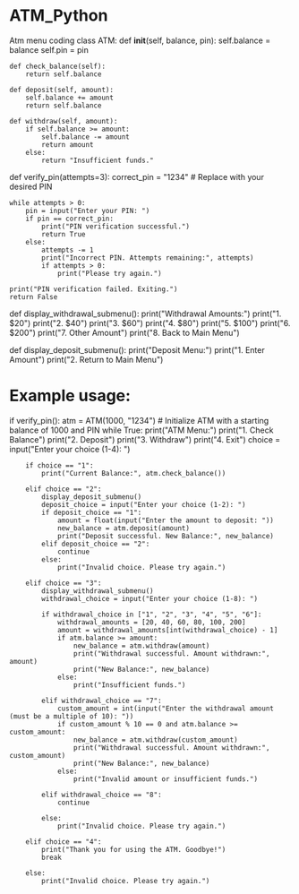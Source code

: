 # ATM_Python
Atm menu coding
class ATM:
    def __init__(self, balance, pin):
        self.balance = balance
        self.pin = pin

    def check_balance(self):
        return self.balance

    def deposit(self, amount):
        self.balance += amount
        return self.balance

    def withdraw(self, amount):
        if self.balance >= amount:
            self.balance -= amount
            return amount
        else:
            return "Insufficient funds."


def verify_pin(attempts=3):
    correct_pin = "1234"  # Replace with your desired PIN

    while attempts > 0:
        pin = input("Enter your PIN: ")
        if pin == correct_pin:
            print("PIN verification successful.")
            return True
        else:
            attempts -= 1
            print("Incorrect PIN. Attempts remaining:", attempts)
            if attempts > 0:
                print("Please try again.")

    print("PIN verification failed. Exiting.")
    return False


def display_withdrawal_submenu():
    print("Withdrawal Amounts:")
    print("1. $20")
    print("2. $40")
    print("3. $60")
    print("4. $80")
    print("5. $100")
    print("6. $200")
    print("7. Other Amount")
    print("8. Back to Main Menu")


def display_deposit_submenu():
    print("Deposit Menu:")
    print("1. Enter Amount")
    print("2. Return to Main Menu")


# Example usage:
if verify_pin():
    atm = ATM(1000, "1234")  # Initialize ATM with a starting balance of 1000 and PIN
    while True:
        print("ATM Menu:")
        print("1. Check Balance")
        print("2. Deposit")
        print("3. Withdraw")
        print("4. Exit")
        choice = input("Enter your choice (1-4): ")

        if choice == "1":
            print("Current Balance:", atm.check_balance())

        elif choice == "2":
            display_deposit_submenu()
            deposit_choice = input("Enter your choice (1-2): ")
            if deposit_choice == "1":
                amount = float(input("Enter the amount to deposit: "))
                new_balance = atm.deposit(amount)
                print("Deposit successful. New Balance:", new_balance)
            elif deposit_choice == "2":
                continue
            else:
                print("Invalid choice. Please try again.")

        elif choice == "3":
            display_withdrawal_submenu()
            withdrawal_choice = input("Enter your choice (1-8): ")

            if withdrawal_choice in ["1", "2", "3", "4", "5", "6"]:
                withdrawal_amounts = [20, 40, 60, 80, 100, 200]
                amount = withdrawal_amounts[int(withdrawal_choice) - 1]
                if atm.balance >= amount:
                    new_balance = atm.withdraw(amount)
                    print("Withdrawal successful. Amount withdrawn:", amount)
                    print("New Balance:", new_balance)
                else:
                    print("Insufficient funds.")

            elif withdrawal_choice == "7":
                custom_amount = int(input("Enter the withdrawal amount (must be a multiple of 10): "))
                if custom_amount % 10 == 0 and atm.balance >= custom_amount:
                    new_balance = atm.withdraw(custom_amount)
                    print("Withdrawal successful. Amount withdrawn:", custom_amount)
                    print("New Balance:", new_balance)
                else:
                    print("Invalid amount or insufficient funds.")

            elif withdrawal_choice == "8":
                continue

            else:
                print("Invalid choice. Please try again.")

        elif choice == "4":
            print("Thank you for using the ATM. Goodbye!")
            break

        else:
            print("Invalid choice. Please try again.")
